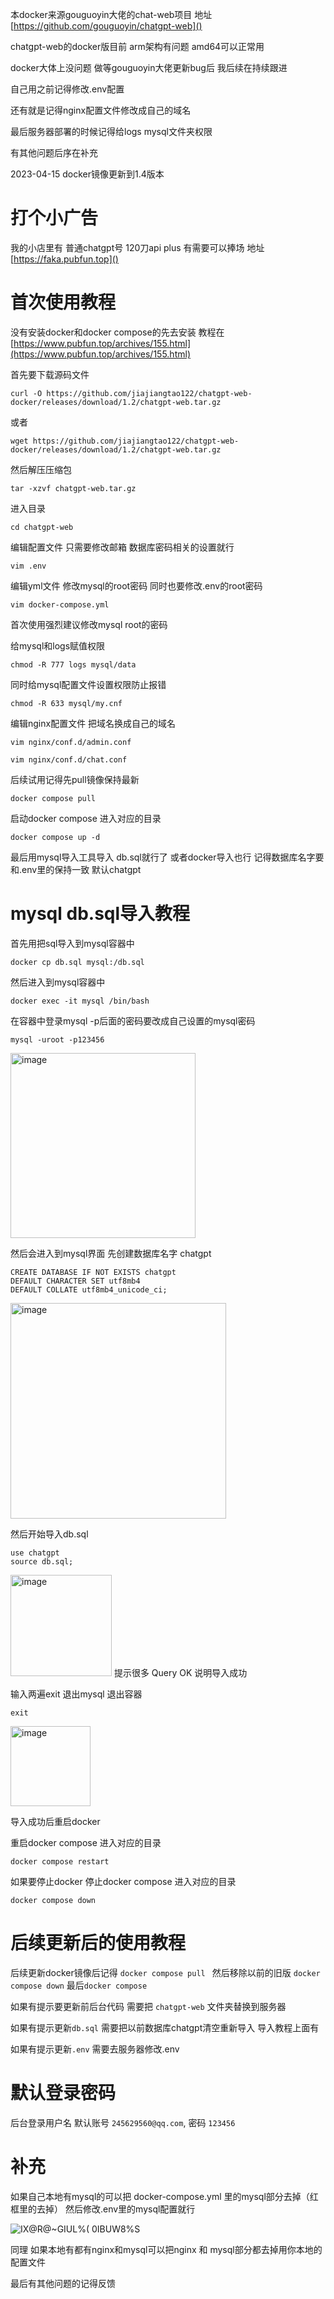 本docker来源gouguoyin大佬的chat-web项目 地址 [https://github.com/gouguoyin/chatgpt-web]()

chatgpt-web的docker版目前 arm架构有问题  amd64可以正常用

docker大体上没问题 做等gouguoyin大佬更新bug后 我后续在持续跟进

自己用之前记得修改.env配置

还有就是记得nginx配置文件修改成自己的域名

最后服务器部署的时候记得给logs  mysql文件夹权限

有其他问题后序在补充

2023-04-15 docker镜像更新到1.4版本 

# 打个小广告 

我的小店里有 普通chatgpt号 120刀api  plus 有需要可以捧场 地址 [https://faka.pubfun.top]()

# 首次使用教程

没有安装docker和docker compose的先去安装  教程在 [https://www.pubfun.top/archives/155.html](https://www.pubfun.top/archives/155.html)

首先要下载源码文件

```
curl -O https://github.com/jiajiangtao122/chatgpt-web-docker/releases/download/1.2/chatgpt-web.tar.gz
```

或者

```
wget https://github.com/jiajiangtao122/chatgpt-web-docker/releases/download/1.2/chatgpt-web.tar.gz
```

然后解压压缩包

```
tar -xzvf chatgpt-web.tar.gz
```

进入目录

```
cd chatgpt-web
```

编辑配置文件 只需要修改邮箱 数据库密码相关的设置就行

```
vim .env
```

编辑yml文件 修改mysql的root密码  同时也要修改.env的root密码

```
vim docker-compose.yml
```

首次使用强烈建议修改mysql root的密码 

给mysql和logs赋值权限

```
chmod -R 777 logs mysql/data
```

同时给mysql配置文件设置权限防止报错

```
chmod -R 633 mysql/my.cnf
```

编辑nginx配置文件 把域名换成自己的域名

```
vim nginx/conf.d/admin.conf
```

```
vim nginx/conf.d/chat.conf
```

后续试用记得先pull镜像保持最新

```
docker compose pull
```

启动docker compose 进入对应的目录

```
docker compose up -d
```

最后用mysql导入工具导入 db.sql就行了 或者docker导入也行  记得数据库名字要和.env里的保持一致 默认chatgpt

# mysql db.sql导入教程

首先用把sql导入到mysql容器中

```
docker cp db.sql mysql:/db.sql
```

然后进入到mysql容器中

```
docker exec -it mysql /bin/bash
```

在容器中登录mysql    -p后面的密码要改成自己设置的mysql密码

```
mysql -uroot -p123456
```
<img width="296" alt="image" src="https://user-images.githubusercontent.com/48207940/232205213-e8527dc6-3e9c-40f0-97a6-d8a2530d9d3f.png">

然后会进入到mysql界面 先创建数据库名字 chatgpt

```
CREATE DATABASE IF NOT EXISTS chatgpt
DEFAULT CHARACTER SET utf8mb4
DEFAULT COLLATE utf8mb4_unicode_ci;
```
<img width="345" alt="image" src="https://user-images.githubusercontent.com/48207940/232205514-b9b39a11-d20c-4661-8b01-92d756507468.png">

然后开始导入db.sql

```
use chatgpt
source db.sql;
```
<img width="162" alt="image" src="https://user-images.githubusercontent.com/48207940/232205806-0b5aa126-c16c-45a5-9e7f-dca073f97096.png">
提示很多 Query OK 说明导入成功

输入两遍exit 退出mysql  退出容器

```
exit
```
<img width="128" alt="image" src="https://user-images.githubusercontent.com/48207940/232205916-6ef08b59-18de-4129-b295-e6140325fa54.png">


导入成功后重启docker

重启docker compose 进入对应的目录

```
docker compose restart
```

如果要停止docker
停止docker compose 进入对应的目录

```
docker compose down
```

# 后续更新后的使用教程

后续更新docker镜像后记得  `docker compose pull ` 然后移除以前的旧版 `docker compose down` 最后`docker compose `

如果有提示要更新前后台代码  需要把 `chatgpt-web` 文件夹替换到服务器

如果有提示更新`db.sql` 需要把以前数据库chatgpt清空重新导入  导入教程上面有

如果有提示更新`.env` 需要去服务器修改.env

# 默认登录密码

后台登录用户名 默认账号 `245629560@qq.com`, 密码 `123456`

# 补充

如果自己本地有mysql的可以把  docker-compose.yml 里的mysql部分去掉（红框里的去掉）  然后修改.env里的mysql配置就行

![IX@R@_~GIUL%( 0IBUW8_%S](https://user-images.githubusercontent.com/48207940/232184251-bf99880e-9fc5-4bd9-a3f6-016395650c34.png)

同理 如果本地有都有nginx和mysql可以把nginx 和 mysql部分都去掉用你本地的配置文件

最后有其他问题的记得反馈





